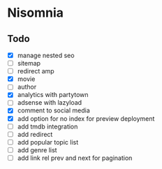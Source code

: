 # Nisomnia

## Todo

- [x] manage nested seo
- [ ] sitemap
- [ ] redirect amp
- [x] movie
- [ ] author
- [x] analytics with partytown
- [ ] adsense with lazyload
- [x] comment to social media
- [x] add option for no index for preview deployment
- [ ] add tmdb integration
- [ ] add redirect
- [ ] add popular topic list
- [ ] add genre list
- [ ] add link rel prev and next for pagination
